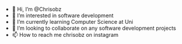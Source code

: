 - 👋 Hi, I’m @Chrisobz
- 👀 I’m interested in software development
- 🌱 I’m currently learning Computer Science at Uni
- 💞️ I’m looking to collaborate on any software development projects
- 📫 How to reach me chrisobz on instagram

<!---
Chrisobz/Chrisobz is a ✨ special ✨ repository because its `README.md` (this file) appears on your GitHub profile.
You can click the Preview link to take a look at your changes.
--->
